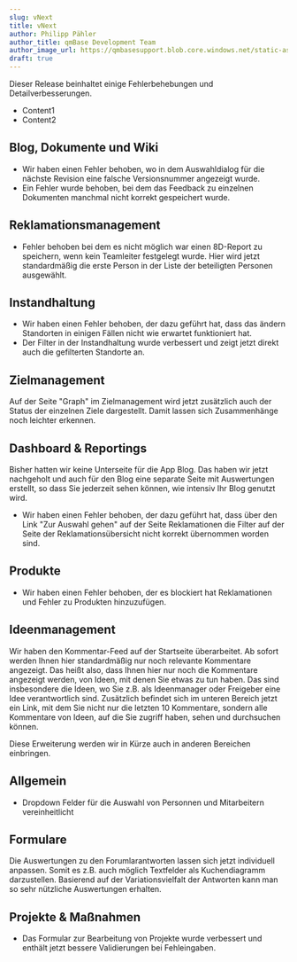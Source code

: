 ```yaml
---
slug: vNext
title: vNext
author: Philipp Pähler
author_title: qmBase Development Team
author_image_url: https://qmbasesupport.blob.core.windows.net/static-assets/img/persons/paehler_round.png
draft: true
---
```


Dieser Release beinhaltet einige Fehlerbehebungen und Detailverbesserungen.

<!--truncate-->

- Content1
- Content2

## Blog, Dokumente und Wiki

- Wir haben einen Fehler behoben, wo in dem Auswahldialog für die nächste Revision eine falsche Versionsnummer angezeigt wurde.
- Ein Fehler wurde behoben, bei dem das Feedback zu einzelnen Dokumenten manchmal nicht korrekt gespeichert wurde.

## Reklamationsmanagement

- Fehler behoben bei dem es nicht möglich war einen 8D-Report zu speichern, wenn kein Teamleiter festgelegt wurde. Hier wird jetzt standardmäßig die erste Person in der Liste der beteiligten Personen ausgewählt.

## Instandhaltung

- Wir haben einen Fehler behoben, der dazu geführt hat, dass das ändern Standorten in einigen Fällen nicht wie erwartet funktioniert hat.
- Der Filter in der Instandhaltung wurde verbessert und zeigt jetzt direkt auch die gefilterten Standorte an.

## Zielmanagement

Auf der Seite "Graph" im Zielmanagement wird jetzt zusätzlich auch der Status der einzelnen Ziele dargestellt. Damit lassen sich Zusammenhänge noch leichter erkennen.

## Dashboard & Reportings

Bisher hatten wir keine Unterseite für die App Blog. Das haben wir jetzt nachgeholt und auch für den Blog eine separate Seite mit Auswertungen erstellt, so dass Sie jederzeit sehen können, wie intensiv Ihr Blog genutzt wird.

- Wir haben einen Fehler behoben, der dazu geführt hat, dass über den Link "Zur Auswahl gehen" auf der Seite Reklamationen die Filter auf der Seite der Reklamationsübersicht nicht korrekt übernommen worden sind.

## Produkte

- Wir haben einen Fehler behoben, der es blockiert hat Reklamationen und Fehler zu Produkten hinzuzufügen.

## Ideenmanagement

Wir haben den Kommentar-Feed auf der Startseite überarbeitet. Ab sofort werden Ihnen hier standardmäßig nur noch relevante Kommentare angezeigt. Das heißt also, dass Ihnen hier nur noch die Kommentare angezeigt werden, von Ideen, mit denen Sie etwas zu tun haben. Das sind insbesondere die Ideen, wo Sie z.B. als Ideenmanager oder Freigeber eine Idee verantwortlich sind. Zusätzlich befindet sich im unteren Bereich jetzt ein Link, mit dem Sie nicht nur die letzten 10 Kommentare, sondern alle Kommentare von Ideen, auf die Sie zugriff haben, sehen und durchsuchen können.

Diese Erweiterung werden wir in Kürze auch in anderen Bereichen einbringen.

## Allgemein

- Dropdown Felder für die Auswahl von Personnen und Mitarbeitern vereinheitlicht

## Formulare

Die Auswertungen zu den Forumlarantworten lassen sich jetzt individuell anpassen. Somit es z.B. auch möglich Textfelder als Kuchendiagramm darzustellen. Basierend auf der Variationsvielfalt der Antworten kann man so sehr nützliche Auswertungen erhalten.

## Projekte & Maßnahmen

- Das Formular zur Bearbeitung von Projekte wurde verbessert und enthält jetzt bessere Validierungen bei Fehleingaben.
